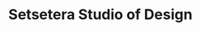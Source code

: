 ---
title: "Setsetera Studio of Design"
url: /portage-la-prairie/setsetera-studio-of-design/
shop: hairdresser
---